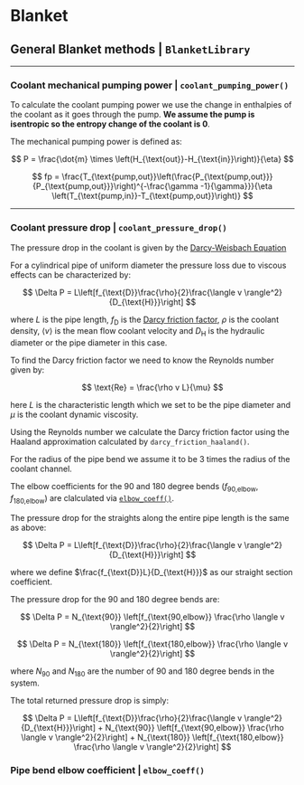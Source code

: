 # Blanket

## General Blanket methods | `BlanketLibrary`


--------------------

### Coolant mechanical pumping power | `coolant_pumping_power()`

To calculate the coolant pumping power we use the change in enthalpies of the coolant as it goes through the pump. 
**We assume the pump is isentropic so the entropy change of the coolant is 0**. 

The mechanical pumping power is defined as:

$$
P = \frac{\dot{m} \times \left(H_{\text{out}}-H_{\text{in}}\right)}{\eta}
$$

$$
fp = \frac{T_{\text{pump,out}}\left(\frac{P_{\text{pump,out}}}{P_{\text{pump,out}}}\right)^{-\frac{\gamma -1}{\gamma}}}{\eta \left(T_{\text{pump,in}}-T_{\text{pump,out}}\right)}
$$

------------------

### Coolant pressure drop | `coolant_pressure_drop()`

The pressure drop in the coolant is given by the [Darcy-Weisbach Equation](https://en.wikipedia.org/wiki/Darcy%E2%80%93Weisbach_equation)

For a cylindrical pipe of uniform diameter the pressure loss due to viscous effects can be characterized by:

$$
\Delta P = L\left[f_{\text{D}}\frac{\rho}{2}\frac{\langle v \rangle^2}{D_{\text{H}}}\right]
$$

where $L$ is the pipe length, $f_{\text{D}}$ is the [Darcy friction factor](https://en.wikipedia.org/wiki/Darcy_friction_factor_formulae), $\rho$ is the coolant density, $\langle v \rangle$ is the mean flow coolant velocity and $D_{\text{H}}$ is the hydraulic diameter or the pipe diameter in this case.

To find the Darcy friction factor we need to know the Reynolds number given by:

$$
\text{Re} = \frac{\rho v L}{\mu}
$$

here $L$ is the characteristic length which we set to be the pipe diameter and $\mu$ is the coolant dynamic viscosity.

Using the Reynolds number we calculate the Darcy friction factor using the Haaland approximation calculated by `darcy_friction_haaland()`.

For the radius of the pipe bend we assume it to be 3 times the radius of the coolant channel.

The elbow coefficients for the 90 and 180 degree bends $\left(f_{\text{90,elbow}}, f_{\text{180,elbow}}\right)$ are clalculated via [`elbow_coeff()`](#pipe-bend-elbow-coefficient--elbow_coeff).

The pressure drop for the straights along the entire pipe length is the same as above:

$$
\Delta P = L\left[f_{\text{D}}\frac{\rho}{2}\frac{\langle v \rangle^2}{D_{\text{H}}}\right]
$$

where we define $\frac{f_{\text{D}}L}{D_{\text{H}}}$ as our straight section coefficient.

The pressure drop for the 90 and 180 degree bends are:

$$
\Delta P = N_{\text{90}} \left[f_{\text{90,elbow}} \frac{\rho \langle v \rangle^2}{2}\right]
$$

$$
\Delta P = N_{\text{180}} \left[f_{\text{180,elbow}} \frac{\rho \langle v \rangle^2}{2}\right]
$$

where $N_{\text{90}}$ and $N_{\text{180}}$ are the number of 90 and 180 degree bends in the system.

The total returned pressure drop is simply:

$$
\Delta P = L\left[f_{\text{D}}\frac{\rho}{2}\frac{\langle v \rangle^2}{D_{\text{H}}}\right] + N_{\text{90}} \left[f_{\text{90,elbow}} \frac{\rho \langle v \rangle^2}{2}\right] + N_{\text{180}} \left[f_{\text{180,elbow}} \frac{\rho \langle v \rangle^2}{2}\right]
$$


### Pipe bend elbow coefficient | `elbow_coeff()`